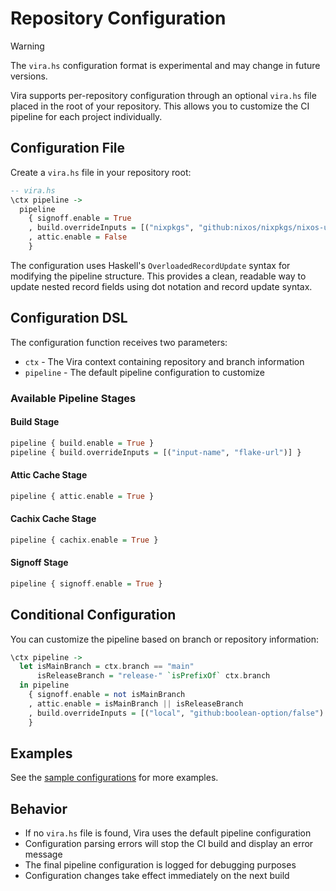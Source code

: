 # Repository Configuration

> [!warning]
> The `vira.hs` configuration format is experimental and may change in future versions.

Vira supports per-repository configuration through an optional `vira.hs` file placed in the root of your repository. This allows you to customize the CI pipeline for each project individually.

## Configuration File

Create a `vira.hs` file in your repository root:

```haskell
-- vira.hs
\ctx pipeline ->
  pipeline
    { signoff.enable = True
    , build.overrideInputs = [("nixpkgs", "github:nixos/nixpkgs/nixos-unstable")]
    , attic.enable = False
    }
```

The configuration uses Haskell's `OverloadedRecordUpdate` syntax for modifying the pipeline structure. This provides a clean, readable way to update nested record fields using dot notation and record update syntax.

## Configuration DSL

The configuration function receives two parameters:

- `ctx` - The Vira context containing repository and branch information
- `pipeline` - The default pipeline configuration to customize

### Available Pipeline Stages

#### Build Stage

```haskell
pipeline { build.enable = True }
pipeline { build.overrideInputs = [("input-name", "flake-url")] }
```

#### Attic Cache Stage

```haskell
pipeline { attic.enable = True }
```

#### Cachix Cache Stage

```haskell
pipeline { cachix.enable = True }
```

#### Signoff Stage

```haskell
pipeline { signoff.enable = True }
```

## Conditional Configuration

You can customize the pipeline based on branch or repository information:

```haskell
\ctx pipeline ->
  let isMainBranch = ctx.branch == "main"
      isReleaseBranch = "release-" `isPrefixOf` ctx.branch
  in pipeline
    { signoff.enable = not isMainBranch
    , attic.enable = isMainBranch || isReleaseBranch
    , build.overrideInputs = [("local", "github:boolean-option/false") | isReleaseBranch]
    }
```

## Examples

See the [sample configurations](https://github.com/juspay/vira/tree/main/sample-configs) for more examples.

## Behavior

- If no `vira.hs` file is found, Vira uses the default pipeline configuration
- Configuration parsing errors will stop the CI build and display an error message
- The final pipeline configuration is logged for debugging purposes
- Configuration changes take effect immediately on the next build
